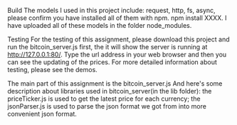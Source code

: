 Build
The models I used in this project include: request, http, fs, async, please confirm you have installed all of them with npm.
npm install XXXX.
I have uploaded all of these models in the folder node_modules.

Testing
For the testing of this assignment, 
please download this project and run the bitcoin_server.js first, the it will show the server is running at http://127.0.0.1:80/.
Type the url address in your web browser and then you can see the updating of the prices.
For more detailed information about testing, please see the demos.

The main part of this assignment is the bitcoin_server.js
And here's some description about libraries used in bitcoin_server(in the lib folder):
the priceTicker.js is used to get the latest price for each currency;
the jsonParser.js is used to parse the json format we got from into more convenient json format.



